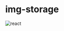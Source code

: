 # img-storage

![react](https://github.com/youngman98/img-storage/assets/75000376/0b7bfc4b-b86c-4eab-9e25-50bd830f4aac)
